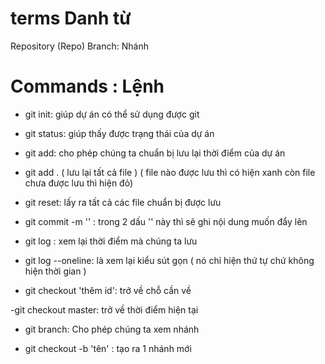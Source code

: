 # terms Danh từ

Repository (Repo)
Branch: Nhánh

# Commands : Lệnh

- git init: giúp dự án có thể sử dụng được git

- git status: giúp thấy được trạng thái của dự án

- git add: cho phép chúng ta chuẩn bị lưu lại thời điểm của dự án

- git add . ( lưu lại tất cả file ) ( file nào được lưu thì có hiện xanh còn file chưa được lưu thì hiện đỏ)

- git reset: lấy ra tất cả các file chuẩn bị được lưu

- git commit -m '' : trong 2 dấu '' này thì sẽ ghi nội dung muốn đẩy lên

- git log : xem lại thời điểm mà chúng ta lưu

- git log --oneline: là xem lại kiểu sút gọn ( nó chỉ hiện thứ tự chứ không hiện thời gian )

- git checkout 'thêm id': trở về chỗ cần về

-git checkout master: trở về thời điểm hiện tại

- git branch: Cho phép chúng ta xem nhánh

- git checkout -b 'tên' : tạo ra 1 nhánh mới 
